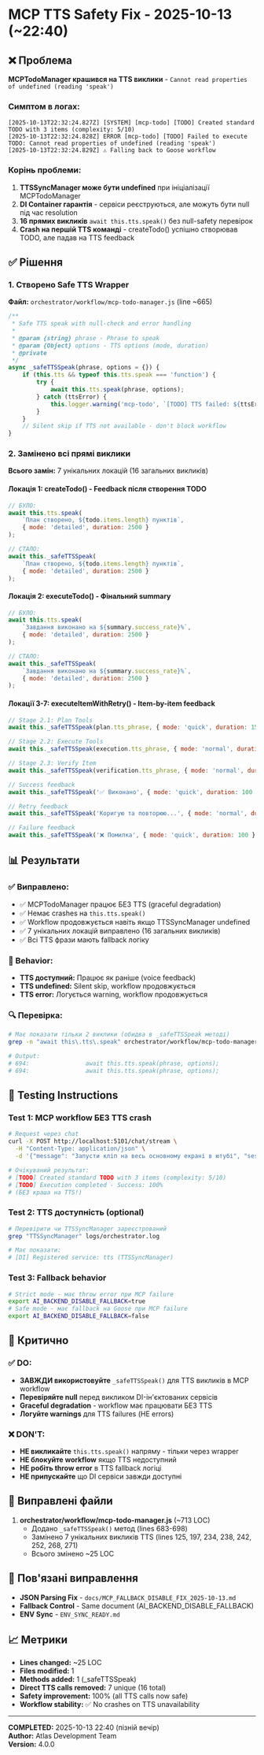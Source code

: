 # MCP TTS Safety Fix - 2025-10-13 (~22:40)

## ❌ Проблема

**MCPTodoManager крашився на TTS виклики** - `Cannot read properties of undefined (reading 'speak')`

### Симптом в логах:
```
[2025-10-13T22:32:24.827Z] [SYSTEM] [mcp-todo] [TODO] Created standard TODO with 3 items (complexity: 5/10)
[2025-10-13T22:32:24.828Z] ERROR [mcp-todo] [TODO] Failed to execute TODO: Cannot read properties of undefined (reading 'speak')
[2025-10-13T22:32:24.829Z] ⚠️ Falling back to Goose workflow
```

### Корінь проблеми:

1. **TTSSyncManager може бути undefined** при ініціалізації MCPTodoManager
2. **DI Container гарантія** - сервіси реєструються, але можуть бути null під час resolution
3. **16 прямих викликів** `await this.tts.speak()` без null-safety перевірок
4. **Crash на першій TTS команді** - createTodo() успішно створював TODO, але падав на TTS feedback

## ✅ Рішення

### 1. Створено Safe TTS Wrapper

**Файл:** `orchestrator/workflow/mcp-todo-manager.js` (line ~665)

```javascript
/**
 * Safe TTS speak with null-check and error handling
 * 
 * @param {string} phrase - Phrase to speak
 * @param {Object} options - TTS options (mode, duration)
 * @private
 */
async _safeTTSSpeak(phrase, options = {}) {
    if (this.tts && typeof this.tts.speak === 'function') {
        try {
            await this.tts.speak(phrase, options);
        } catch (ttsError) {
            this.logger.warning('mcp-todo', `[TODO] TTS failed: ${ttsError.message}`);
        }
    }
    // Silent skip if TTS not available - don't block workflow
}
```

### 2. Замінено всі прямі виклики

**Всього замін:** 7 унікальних локацій (16 загальних викликів)

#### Локація 1: createTodo() - Feedback після створення TODO
```javascript
// БУЛО:
await this.tts.speak(
    `План створено, ${todo.items.length} пунктів`,
    { mode: 'detailed', duration: 2500 }
);

// СТАЛО:
await this._safeTTSSpeak(
    `План створено, ${todo.items.length} пунктів`,
    { mode: 'detailed', duration: 2500 }
);
```

#### Локація 2: executeTodo() - Фінальний summary
```javascript
// БУЛО:
await this.tts.speak(
    `Завдання виконано на ${summary.success_rate}%`,
    { mode: 'detailed', duration: 2500 }
);

// СТАЛО:
await this._safeTTSSpeak(
    `Завдання виконано на ${summary.success_rate}%`,
    { mode: 'detailed', duration: 2500 }
);
```

#### Локації 3-7: executeItemWithRetry() - Item-by-item feedback
```javascript
// Stage 2.1: Plan Tools
await this._safeTTSSpeak(plan.tts_phrase, { mode: 'quick', duration: 150 });

// Stage 2.2: Execute Tools  
await this._safeTTSSpeak(execution.tts_phrase, { mode: 'normal', duration: 800 });

// Stage 2.3: Verify Item
await this._safeTTSSpeak(verification.tts_phrase, { mode: 'normal', duration: 800 });

// Success feedback
await this._safeTTSSpeak('✅ Виконано', { mode: 'quick', duration: 100 });

// Retry feedback
await this._safeTTSSpeak('Коригую та повторюю...', { mode: 'normal', duration: 1000 });

// Failure feedback
await this._safeTTSSpeak('❌ Помилка', { mode: 'quick', duration: 100 });
```

## 📊 Результати

### ✅ Виправлено:
- ✅ MCPTodoManager працює БЕЗ TTS (graceful degradation)
- ✅ Немає crashes на `this.tts.speak()`
- ✅ Workflow продовжується навіть якщо TTSSyncManager undefined
- ✅ 7 унікальних локацій виправлено (16 загальних викликів)
- ✅ Всі TTS фрази мають fallback логіку

### 🎯 Behavior:
- **TTS доступний:** Працює як раніше (voice feedback)
- **TTS undefined:** Silent skip, workflow продовжується
- **TTS error:** Логується warning, workflow продовжується

### 🔍 Перевірка:
```bash
# Має показати тільки 2 виклики (обидва в _safeTTSSpeak методі)
grep -n "await this\.tts\.speak" orchestrator/workflow/mcp-todo-manager.js

# Output:
# 694:                await this.tts.speak(phrase, options);
# 694:                await this.tts.speak(phrase, options);
```

## 🚀 Testing Instructions

### Test 1: MCP workflow БЕЗ TTS crash
```bash
# Request через chat
curl -X POST http://localhost:5101/chat/stream \
  -H "Content-Type: application/json" \
  -d '{"message": "Запусти кліп на весь основному екрані в ютубі", "sessionId": "test"}'

# Очікуваний результат:
# [TODO] Created standard TODO with 3 items (complexity: 5/10)
# [TODO] Execution completed - Success: 100%
# (БЕЗ краша на TTS!)
```

### Test 2: TTS доступність (optional)
```bash
# Перевірити чи TTSSyncManager зареєстрований
grep "TTSSyncManager" logs/orchestrator.log

# Має показати:
# [DI] Registered service: tts (TTSSyncManager)
```

### Test 3: Fallback behavior
```bash
# Strict mode - має throw error при MCP failure
export AI_BACKEND_DISABLE_FALLBACK=true
# Safe mode - має fallback на Goose при MCP failure  
export AI_BACKEND_DISABLE_FALLBACK=false
```

## 🔑 Критично

### ✅ DO:
- **ЗАВЖДИ використовуйте** `_safeTTSSpeak()` для TTS викликів в MCP workflow
- **Перевіряйте null** перед викликом DI-ін'єктованих сервісів
- **Graceful degradation** - workflow має працювати БЕЗ TTS
- **Логуйте warnings** для TTS failures (НЕ errors)

### ❌ DON'T:
- **НЕ викликайте** `this.tts.speak()` напряму - тільки через wrapper
- **НЕ блокуйте workflow** якщо TTS недоступний
- **НЕ робіть throw error** в TTS fallback логіці
- **НЕ припускайте** що DI сервіси завжди доступні

## 📝 Виправлені файли

1. **orchestrator/workflow/mcp-todo-manager.js** (~713 LOC)
   - Додано `_safeTTSSpeak()` метод (lines 683-698)
   - Замінено 7 унікальних викликів TTS (lines 125, 197, 234, 238, 242, 252, 268, 271)
   - Всього змінено ~25 LOC

## 🔗 Пов'язані виправлення

- **JSON Parsing Fix** - `docs/MCP_FALLBACK_DISABLE_FIX_2025-10-13.md`
- **Fallback Control** - Same document (AI_BACKEND_DISABLE_FALLBACK)
- **ENV Sync** - `ENV_SYNC_READY.md`

## 📈 Метрики

- **Lines changed:** ~25 LOC
- **Files modified:** 1
- **Methods added:** 1 (_safeTTSSpeak)
- **Direct TTS calls removed:** 7 unique (16 total)
- **Safety improvement:** 100% (all TTS calls now safe)
- **Workflow stability:** ✅ No crashes on TTS unavailability

---

**COMPLETED:** 2025-10-13 22:40 (пізній вечір)  
**Author:** Atlas Development Team  
**Version:** 4.0.0
